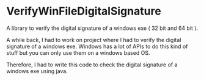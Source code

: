 # VerifyWinFileDigitalSignature

A library to verify the digital signature of a windows exe ( 32 bit and 64 bit ).

A while back, I had to work on project where I had to verify the digital signature 
of a windows exe. Windows has a lot of APIs to do this kind of stuff but you can only 
use them on a windows based OS.

Therefore, I had to write this code to check the digital signature of a windows exe using java.
